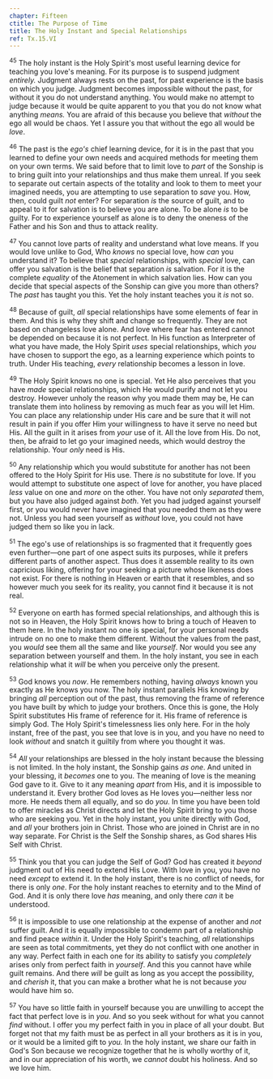 ```yaml
---
chapter: Fifteen
ctitle: The Purpose of Time
title: The Holy Instant and Special Relationships
ref: Tx.15.VI
---
```


<sup>45</sup> The holy instant is the Holy Spirit's most useful learning device for
teaching you love's meaning. For its purpose is to suspend judgment
*entirely.* Judgment always rests on the past, for past experience is
the basis on which you judge. Judgment becomes impossible without the
past, for without it you do not understand anything. You would make no
attempt to judge because it would be quite apparent to you that you do
not know what anything *means.* You are afraid of this because you
believe that *without* the ego all would be chaos. Yet I assure you that
without the ego all would be *love*.

<sup>46</sup> The past is the *ego's* chief learning device, for it is in the past
that you learned to define your own needs and acquired methods for
meeting them on your own terms. We said before that to limit love to
*part* of the Sonship is to bring guilt into your relationships and thus
make them unreal. If you seek to separate out certain aspects of the
totality and look to them to meet your imagined needs, you are
attempting to use separation to *save* you. How, then, could guilt *not*
enter? For separation *is* the source of guilt, and to appeal to it for
salvation is to believe you are alone. To be alone *is* to be guilty.
For to experience yourself as alone is to deny the oneness of the Father
and his Son and thus to attack reality.

<sup>47</sup> You cannot love parts of reality and understand what love means. If
you would love unlike to God, Who *knows* no special love, how *can* you
understand it? To believe that *special* relationships, with *special*
love, can offer you salvation is the belief that separation *is*
salvation. For it is the complete *equality* of the Atonement in which
salvation lies. How can you decide that special aspects of the Sonship
can give you more than others? The *past* has taught you this. Yet the
holy instant teaches you it *is* not so.

<sup>48</sup> Because of guilt, *all* special relationships have some elements of
fear in them. And this is why they shift and change so frequently. They
are not based on changeless love alone. And love where fear has entered
cannot be depended on because it is not perfect. In His function as
Interpreter of what you have made, the Holy Spirit *uses* special
relationships, which *you* have chosen to support the ego, as a learning
experience which points to truth. Under His teaching, *every*
relationship becomes a lesson in love.

<sup>49</sup> The Holy Spirit knows no one is special. Yet He also perceives that
you have *made* special relationships, which He would purify and not let
you destroy. However unholy the reason why you made them may be, He can
translate them into holiness by removing as much fear as you will let
Him. You can place any relationship under His care and be sure that it
will not result in pain if you offer Him your willingness to have it
serve no need but His. All the guilt in it arises from *your* use of it.
All the love from His. Do not, then, be afraid to let go your imagined
needs, which would destroy the relationship. Your *only* need is His.

<sup>50</sup> Any relationship which you would substitute for another has not been
offered to the Holy Spirit for His use. There *is* no substitute for
love. If you would attempt to substitute one aspect of love for another,
you have placed *less* value on one and *more* on the other. You have
not only *separated* them, but you have also judged against *both*. Yet
you had judged against yourself first, or you would never have imagined
that you needed them as they were not. Unless you had seen yourself as
*without* love, you could not have judged them so like you in lack.

<sup>51</sup> The ego's use of relationships is so fragmented that it frequently
goes even further—one part of one aspect suits its purposes, while it
prefers different parts of another aspect. Thus does it assemble reality
to its own capricious liking, offering for your seeking a picture whose
likeness does not exist. For there is nothing in Heaven or earth that it
resembles, and so however much you seek for its reality, you cannot find
it because it is not real.

<sup>52</sup> Everyone on earth has formed special relationships, and although this
is not so in Heaven, the Holy Spirit knows how to bring a touch of
Heaven to them here. In the holy instant no one is special, for your
personal needs intrude on no one to make them different. Without the
values from the past, you *would* see them all the same and like
*yourself*. Nor would you see any separation between yourself and them.
In the holy instant, you see in each relationship what it *will* be when
you perceive only the present.

<sup>53</sup> God knows you *now*. He remembers nothing, having *always* known you
exactly as He knows you now. The holy instant parallels His knowing by
bringing *all* perception out of the past, thus removing the frame of
reference you have built by which to judge your brothers. Once this is
gone, the Holy Spirit substitutes His frame of reference for it. His
frame of reference is simply God. The Holy Spirit's timelessness lies
only here. For in the holy instant, free of the past, you see that love
is in you, and you have no need to look *without* and snatch it guiltily
from where you thought it was.

<sup>54</sup> *All* your relationships are blessed in the holy instant because the
blessing is not limited. In the holy instant, the Sonship gains *as
one*. And united in your blessing, it *becomes* one to you. The meaning
of love is the meaning God gave to it. Give to it any meaning *apart*
from His, and it is impossible to understand it. Every brother God loves
as He loves you—neither less nor more. He needs them all equally, and so
do *you.* In time you have been told to offer miracles as Christ directs
and let the Holy Spirit bring to you those who are seeking you. Yet in
the holy instant, you unite directly with God, and *all* your brothers
join in Christ. Those who are joined in Christ are in no way separate.
For Christ is the Self the Sonship shares, as God shares His Self with
Christ.

<sup>55</sup> Think you that you can judge the Self of God? God has created it
*beyond* judgment out of His need to extend His Love. With love in you,
you have no need *except* to extend it. In the holy instant, there is no
conflict of needs, for there is only *one*. For the holy instant reaches
to eternity and to the Mind of God. And it is only there love *has*
meaning, and only there *can* it be understood.

<sup>56</sup> It is impossible to use one relationship at the expense of another
and *not* suffer guilt. And it is equally impossible to condemn part of
a relationship and find peace *within* it. Under the Holy Spirit's
teaching, *all* relationships are seen as total commitments, yet they do
not conflict with one another in any way. Perfect faith in each one for
its ability to satisfy you *completely* arises only from perfect faith
in *yourself*. And this you cannot have while guilt remains. And there
*will* be guilt as long as you accept the possibility, and *cherish* it,
that you can make a brother what he is not because *you* would have him
so.

<sup>57</sup> You have so little faith in yourself because you are unwilling to
accept the fact that perfect love is in *you*. And so you seek without
for what you cannot *find* without. I offer you my perfect faith in you
in place of all your doubt. But forget not that my faith must be as
perfect in all your brothers as it is in you, or it would be a limited
gift to *you.* In the holy instant, we share our faith in God's Son
because we recognize together that he is wholly worthy of it, and in our
appreciation of his worth, we *cannot* doubt his holiness. And so we
love him.

